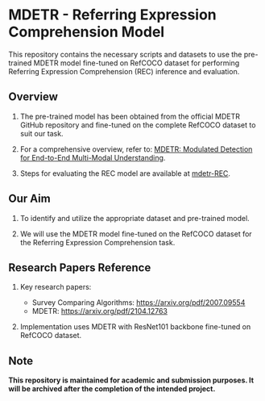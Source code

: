 # MDETR - Referring Expression Comprehension Model

This repository contains the necessary scripts and datasets to use the pre-trained MDETR model fine-tuned on RefCOCO dataset for performing Referring Expression Comprehension (REC) inference and evaluation.

## Overview
1. The pre-trained model has been obtained from the official MDETR GitHub repository and fine-tuned on the complete RefCOCO dataset to suit our task.

2. For a comprehensive overview, refer to: [MDETR: Modulated Detection for End-to-End Multi-Modal Understanding](https://github.com/ashkamath/mdetr).

3. Steps for evaluating the REC model are available at [mdetr-REC](https://github.com/ashkamath/mdetr/blob/main/.github/refexp.md).

## Our Aim
1. To identify and utilize the appropriate dataset and pre-trained model.

2. We will use the MDETR model fine-tuned on the RefCOCO dataset for the Referring Expression Comprehension task.

## Research Papers Reference

1. Key research papers:
    - Survey Comparing Algorithms: https://arxiv.org/pdf/2007.09554
    - MDETR: https://arxiv.org/pdf/2104.12763

2. Implementation uses MDETR with ResNet101 backbone fine-tuned on RefCOCO dataset.

## Note

**This repository is maintained for academic and submission purposes. It will be archived after the completion of the intended project.**
